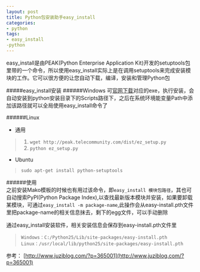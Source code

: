 ```yaml
---
layout: post
title: Python包安装助手easy_install
categories:
- python
tags:
- easy_install
-python
---
```


easy\_install是由PEAK(Python Enterprise Application Kit)开发的setuptools包里带的一个命令，所以使用easy\_install实际上是在调用setuptools来完成安装模块的工作。它可以很方便的让您自动下载，编译，安装和管理Python包

#####easy_install安装
######Windows
可[官网下载](https://pypi.python.org/pypi/setuptools)对应的exe，执行安装，会自动安装到python安装目录下的Scripts路径下，之后在系统环境能变量Path中添加该路径就可以全局使用easy_install命令了

######Linux
+ 通用
> 1. `wget http://peak.telecommunity.com/dist/ez_setup.py`
> 2. `python ez_setup.py`

+ Ubuntu
> `sudo apt-get install python-setuptools`

######使用  
之前安装Mako模板的时候也有用过该命令，即`easy_install 模块包路径`，其也可自动搜索PyPI(Python Package Index),以查找最新版本模块并安装，如果要卸载某模块，可通过`easy_install -m package-name`,此操作会从easy-install.pth文件里把package-name的相关信息抹去，剩下的egg文件，可以手动删除

通过easy_install安装软件，相关安装信息会保存到easy-install.pth文件里
> `Windows：C:/Python25/Lib/site-packages/easy-install.pth`    
> `Linux：/usr/local/lib/python25/site-packages/easy-install.pth` 

参考：
[http://www.juziblog.com/?p=365001](http://www.juziblog.com/?p=365001)






